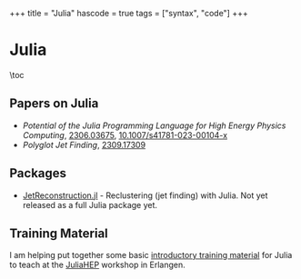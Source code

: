 +++
title = "Julia"
hascode = true
tags = ["syntax", "code"]
+++

# Julia

\toc

## Papers on Julia

- *Potential of the Julia Programming Language for High Energy Physics
  Computing*, [2306.03675](https://arxiv.org/abs/2306.03675),
  [10.1007/s41781-023-00104-x](https://doi.org/10.1007/s41781-023-00104-x)
- *Polyglot Jet Finding*, [2309.17309](https://arxiv.org/abs/2309.17309)

## Packages

- [JetReconstruction.jl](https://github.com/JuliaHEP/JetReconstruction.jl) -
  Reclustering (jet finding) with Julia. Not yet released as a full Julia
  package yet.

## Training Material

I am helping put together some basic [introductory training
material](https://github.com/JuliaHEP/JuliaHEP-2023) for Julia to teach at the
[JuliaHEP](https://indico.cern.ch/e/juliahep2023) workshop in Erlangen.
